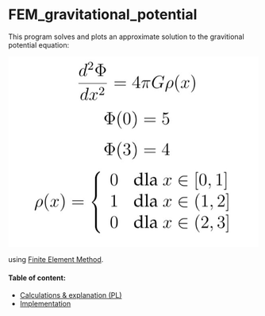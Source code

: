 # FEM_gravitational_potential
This program solves and plots an approximate solution to the gravitional potential equation: 

![This is an image](https://github.com/smelaa/FEM_gravitational_potential/blob/main/problem.jpg)

using [Finite Element Method](https://en.wikipedia.org/wiki/Finite_element_method).

#### Table of content:
- [Calculations & explanation (PL)](https://github.com/smelaa/FEM_gravitational_potential/blob/main/opracowanie.pdf)
- [Implementation](https://github.com/smelaa/FEM_gravitational_potential/tree/main/src/main)
